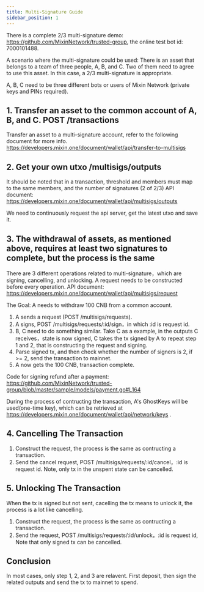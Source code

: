```yaml
---
title: Multi-Signature Guide
sidebar_position: 1
---
```


There is a complete 2/3 multi-signature demo: <https://github.com/MixinNetwork/trusted-group>, the online test bot id: 7000101488.

A scenario where the multi-signature could be used: There is an asset that belongs to a team of three people, A, B, and C. Two of them need to agree to use this asset. In this case, a 2/3 multi-signature is appropriate.

A, B, C need to be three different bots or users of Mixin Network (private keys and PINs required).

## 1. Transfer an asset to the common account of A, B, and C. POST /transactions

Transfer an asset to a multi-signature account, refer to the following document for more info.
<https://developers.mixin.one/document/wallet/api/transfer-to-multisigs>

## 2. Get your own utxo /multisigs/outputs

It should be noted that in a transaction, threshold and members must map to the same members, and the number of signatures (2 of 2/3)
API document: <https://developers.mixin.one/document/wallet/api/multisigs/outputs>

We need to continuously request the api server, get the latest utxo and save it.

## 3. The withdrawal of assets, as mentioned above, requires at least two signatures to complete, but the process is the same

There are 3 different operations related to multi-signature，which are signing, cancelling, and unlocking. A request needs to be constructed before every operation. API document: <https://developers.mixin.one/document/wallet/api/multisigs/request>

The Goal: A needs to withdraw 100 CNB from a common account.

1. A sends a request (POST /multisigs/requests).
2. A signs, POST /multisigs/requests/:id/sign，in which :id is request id.
3. B, C need to do something similar. Take C as a example, in the outputs C receives，state is now signed, C takes the tx signed by A to repeat step 1 and 2, that is constructing the request and signing.
4. Parse signed tx, and then check whether the number of signers is 2, if >= 2, send the transaction to mainnet.
5. A now gets the 100 CNB, transaction complete.

Code for signing refund after a payment: <https://github.com/MixinNetwork/trusted-group/blob/master/sample/models/payment.go#L164>

During the process of contructing the transaction, A's GhostKeys will be used(one-time key), which can be retrieved at <https://developers.mixin.one/document/wallet/api/network/keys> .

## 4. Cancelling The Transaction

1. Construct the request, the process is the same as contructing a transaction.
2. Send the cancel request, POST /multisigs/requests/:id/cancel，:id is request id. Note, only tx in the unspent state can be cancelled.

## 5. Unlocking The Transaction

When the tx is signed but not sent, cacelling the tx means to unlock it, the process is a lot like cancelling.

1. Construct the request, the process is the same as contructing a transaction.
2. Send the request, POST /multisigs/requests/:id/unlock，:id is request id, Note that only signed tx can be cancelled.

## Conclusion

In most cases, only step 1, 2, and 3 are relavent. First deposit, then sign the related outputs and send the tx to mainnet to spend.
